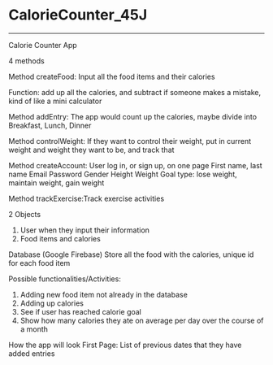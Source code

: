 # CalorieCounter_45J

-------------------
Calorie Counter App

4 methods

Method createFood: Input all the food items and their calories

Function: add up all the calories, and subtract if someone makes a mistake, kind of like a mini calculator

Method addEntry: The app would count up the calories, maybe divide into Breakfast, Lunch, Dinner

Method controlWeight: If they want to control their weight, put in current weight and weight they want to be, and track that

Method createAccount: User log in, or sign up, on one page
        First name, last name
        Email
        Password
        Gender
        Height
        Weight
        Goal type: lose weight, maintain weight, gain weight
 
Method trackExercise:Track exercise activities

2 Objects
1. User when they input their information
2. Food items and calories
    
Database (Google Firebase)
Store all the food with the calories, unique id for each food item

Possible functionalities/Activities:
1. Adding new food item not already in the database
2. Adding up calories
3. See if user has reached calorie goal
4. Show how many calories they ate on average per day over the course of a month

How the app will look 
First Page: List of previous dates that they have added entries
